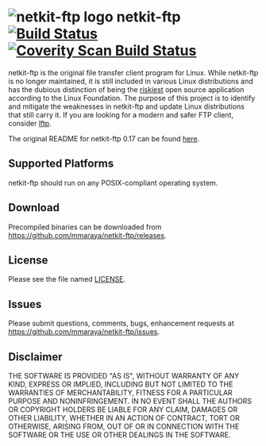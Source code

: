 ![netkit-ftp logo](icon.png "netkit-ftp") netkit-ftp [![Build Status](https://travis-ci.org/mmaraya/netkit-ftp.png?branch=master)](https://travis-ci.org/mmaraya/netkit-ftp) [![Coverity Scan Build Status](https://scan.coverity.com/projects/7236/badge.svg)](https://scan.coverity.com/projects/mmaraya-netkit-ftp)
==================================================

netkit-ftp is the original file transfer client program for Linux. While netkit-ftp is no longer maintained, it is still included in various Linux distributions and has the dubious distinction of being the [riskiest](https://www.ida.org/-/media/feature/publications/o/op/open-source-software-projects-needing-security-investments/d-5459.ashx#page=71) open source application according to the Linux Foundation. The purpose of this project is to identify and mitigate the weaknesses in netkit-ftp and update Linux distributions that still carry it. If you are looking for a modern and safer FTP client, consider [lftp](http://lftp.yar.ru).

The original README for netkit-ftp 0.17 can be found [here](README).

Supported Platforms
-------------------

netkit-ftp should run on any POSIX-compliant operating system.

Download
--------

Precompiled binaries can be downloaded from https://github.com/mmaraya/netkit-ftp/releases.

License
-------

Please see the file named [LICENSE](LICENSE).

Issues
------

Please submit questions, comments, bugs, enhancement requests at https://github.com/mmaraya/netkit-ftp/issues.

Disclaimer
----------

THE SOFTWARE IS PROVIDED "AS IS", WITHOUT WARRANTY OF ANY KIND, EXPRESS OR IMPLIED, INCLUDING BUT NOT LIMITED TO THE WARRANTIES OF MERCHANTABILITY, FITNESS FOR A PARTICULAR PURPOSE AND NONINFRINGEMENT. IN NO EVENT SHALL THE AUTHORS OR COPYRIGHT HOLDERS BE LIABLE FOR ANY CLAIM, DAMAGES OR OTHER LIABILITY, WHETHER IN AN ACTION OF CONTRACT, TORT OR OTHERWISE, ARISING FROM, OUT OF OR IN CONNECTION WITH THE SOFTWARE OR THE USE OR OTHER DEALINGS IN THE SOFTWARE.
